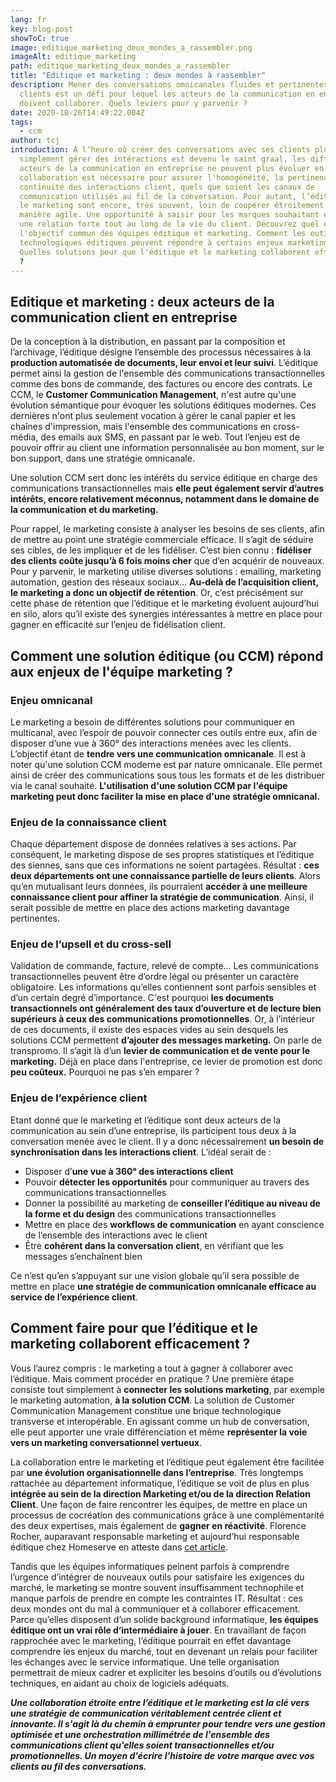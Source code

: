 ```yaml
---
lang: fr
key: blog-post
showToC: true
image: editique_marketing_deux_mondes_a_rassembler.png
imageAlt: editique_marketing
path: editique_marketing_deux_mondes_a_rassembler
title: "Editique et marketing : deux mondes à rassembler"
description: Mener des conversations omnicanales fluides et pertinentes avec ses
  clients est un défi pour lequel les acteurs de la communication en entreprise
  doivent collaborer. Quels leviers pour y parvenir ?
date: 2020-10-26T14:49:22.004Z
tags:
  - ccm
author: tcj
introduction: A l’heure où créer des conversations avec ses clients plutôt que
  simplement gérer des intéractions est devenu le saint graal, les différents
  acteurs de la communication en entreprise ne peuvent plus évoluer en silo. Une
  collaboration est nécessaire pour assurer l'homogénéité, la pertinence et la
  continuité des interactions client, quels que soient les canaux de
  communication utilisés au fil de la conversation. Pour autant, l’éditique et
  le marketing sont encore, très souvent, loin de coopérer étroitement et de
  manière agile. Une opportunité à saisir pour les marques souhaitant entretenir
  une relation forte tout au long de la vie du client. Découvrez quel est
  l'objectif commun des équipes éditique et marketing. Comment les outils
  technologiques éditiques peuvent répondre à certains enjeux marketing ?
  Quelles solutions pour que l'éditique et le marketing collaborent efficacement
  ?
---
```

## Editique et marketing : deux acteurs de la communication client en entreprise

De la conception à la distribution, en passant par la composition et l’archivage, l’éditique désigne l’ensemble des processus nécessaires à la **production automatisée de documents, leur envoi et leur suivi**. L’éditique permet ainsi la gestion de l'ensemble des communications transactionnelles comme des bons de commande, des factures ou encore des contrats. Le CCM, le **Customer Communication Management**, n'est autre qu'une évolution sémantique pour évoquer les solutions éditiques modernes. Ces dernières n'ont plus seulement vocation à gérer le canal papier et les chaînes d'impression, mais l'ensemble des communications en cross-média, des emails aux SMS, en passant par le web. Tout l’enjeu est de pouvoir offrir au client une information personnalisée au bon moment, sur le bon support, dans une stratégie omnicanale.

Une solution CCM sert donc les intérêts du service éditique en charge des communications transactionnelles mais **elle peut également servir d’autres intérêts, encore relativement méconnus, notamment dans le domaine de la communication et du marketing.**

Pour rappel, le marketing consiste à analyser les besoins de ses clients, afin de mettre au point une stratégie commerciale efficace. Il s’agit de séduire ses cibles, de les impliquer et de les fidéliser. C’est bien connu : **fidéliser des clients coûte jusqu’à 6 fois moins cher** que d’en acquérir de nouveaux. Pour y parvenir, le marketing utilise diverses solutions : emailing, marketing automation, gestion des réseaux sociaux… **Au-delà de l’acquisition client, le marketing a donc un objectif de rétention**. Or, c’est précisément sur cette phase de rétention que l’éditique et le marketing évoluent aujourd’hui en silo, alors qu’il existe des synergies intéressantes à mettre en place pour gagner en efficacité sur l’enjeu de fidélisation client.

## Comment une solution éditique (ou CCM) répond aux enjeux de l'équipe marketing ?

### **Enjeu omnicanal**

Le marketing a besoin de différentes solutions pour communiquer en multicanal, avec l’espoir de pouvoir connecter ces outils entre eux, afin de disposer d’une vue à 360° des interactions menées avec les clients. L’objectif étant de **tendre vers une communication omnicanale**. Il est à noter qu'une solution CCM moderne est par nature omnicanale. Elle permet ainsi de créer des communications sous tous les formats et de les distribuer via le canal souhaité. **L'utilisation d'une solution CCM par l'équipe marketing peut donc faciliter la mise en place d'une stratégie omnicanal.**

### **Enjeu de la connaissance client**

Chaque département dispose de données relatives à ses actions. Par conséquent, le marketing dispose de ses propres statistiques et l’éditique des siennes, sans que ces informations ne soient partagées. Résultat : **ces deux départements ont une connaissance partielle de leurs clients**. Alors qu’en mutualisant leurs données, ils pourraient **accéder à une meilleure connaissance client pour affiner la stratégie de communication**. Ainsi, il serait possible de mettre en place des actions marketing davantage pertinentes.

### **Enjeu de l’upsell et du cross-sell**

Validation de commande, facture, relevé de compte… Les communications transactionnelles peuvent être d’ordre légal ou présenter un caractère obligatoire. Les informations qu’elles contiennent sont parfois sensibles et d’un certain degré d’importance. C'est pourquoi **les documents transactionnels ont généralement des taux d’ouverture et de lecture bien supérieurs à ceux des communications promotionnelles**. Or, à l’intérieur de ces documents, il existe des espaces vides au sein desquels les solutions CCM permettent **d’ajouter des messages marketing.** On parle de transpromo. Il s’agit là d’un **levier de communication et de vente pour le marketing.** Déjà en place dans l'entreprise, ce levier de promotion est donc **peu coûteux.** Pourquoi ne pas s’en emparer ?

### **Enjeu de l’expérience client**

Etant donné que le marketing et l’éditique sont deux acteurs de la communication au sein d’une entreprise, ils participent tous deux à la conversation menée avec le client. Il y a donc nécessairement **un besoin de synchronisation dans les interactions client**. L’idéal serait de :

* Disposer d’**une vue à 360° des interactions client**
* Pouvoir **détecter les opportunités** pour communiquer au travers des communications transactionnelles
* Donner la possibilité au marketing de **conseiller l’éditique au niveau de la forme et du design** des communications transactionnelles
* Mettre en place des **workflows de communication** en ayant conscience de l’ensemble des interactions avec le client
* Être **cohérent dans la conversation** **client**, en vérifiant que les messages s’enchaînent bien

Ce n’est qu’en s’appuyant sur une vision globale qu’il sera possible de mettre en place **une stratégie de communication omnicanale efficace au service de l’expérience client**.

## **Comment faire pour que l’éditique et le marketing collaborent efficacement ?**

Vous l’aurez compris : le marketing a tout à gagner à collaborer avec l’éditique. Mais comment procéder en pratique ? Une première étape consiste tout simplement à **connecter les solutions marketing**, par exemple le marketing automation, **à la solution CCM**. La solution de Customer Communication Management constitue une brique technologique transverse et interopérable. En agissant comme un hub de conversation, elle peut apporter une vraie différenciation et même **représenter la voie vers un marketing conversationnel vertueux**.

La collaboration entre le marketing et l’éditique peut également être facilitée par **une évolution organisationnelle dans l’entreprise**. Très longtemps rattachée au département informatique, l’éditique se voit de plus en plus **intégrée au sein de la direction Marketing et/ou de la direction Relation Client**. Une façon de faire rencontrer les équipes, de mettre en place un processus de cocréation des communications grâce à une complémentarité des deux expertises, mais également de **gagner en réactivité**. Florence Rocher, auparavant responsable marketing et aujourd’hui responsable éditique chez Homeserve en atteste dans [cet article](https://www.docaufutur.fr/2017/04/02/portrait-femme-responsable-editique-florence-rocher-homeserve-mail-quality-club/).

Tandis que les équipes informatiques peinent parfois à comprendre l’urgence d’intégrer de nouveaux outils pour satisfaire les exigences du marché, le marketing se montre souvent insuffisamment technophile et manque parfois de prendre en compte les contraintes IT. Résultat : ces deux mondes ont du mal à communiquer et à collaborer efficacement. Parce qu’elles disposent d’un solide background informatique, **les équipes éditique ont un vrai rôle d’intermédiaire à jouer**. En travaillant de façon rapprochée avec le marketing, l’éditique pourrait en effet davantage comprendre les enjeux du marché, tout en devenant un relais pour faciliter les échanges avec le service informatique. Une telle organisation permettrait de mieux cadrer et expliciter les besoins d’outils ou d’évolutions techniques, en aidant au choix de logiciels adéquats.

***Une collaboration étroite entre l’éditique et le marketing est la clé vers une stratégie de communication véritablement centrée client et innovante. Il s'agit là du chemin à emprunter pour tendre vers une gestion optimisée et une orchestration millimétrée de l'ensemble des communications client qu'elles soient transactionnelles et/ou promotionnelles. Un moyen d'écrire l'histoire de votre marque avec vos clients au fil des conversations.***